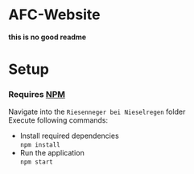 # AFC-Website
<b> this is no good readme </b>

# Setup
### Requires [NPM](https://nodejs.org/en/download/)
Navigate into the `Riesenneger bei Nieselregen` folder  
Execute following commands:  
* Install required dependencies  
``npm install``
* Run the application   
``npm start`` 
